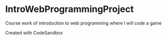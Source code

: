 # IntroWebProgrammingProject
Course work of introduction to web programming where I will code a game

Created with CodeSandbox
